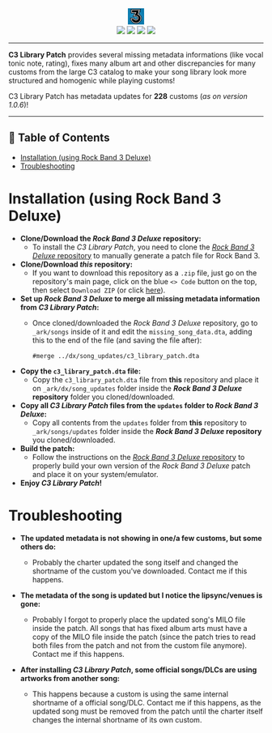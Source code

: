 <div align=center>
<img src='./images/rb3logo.webp' width='32px'>
</div>

<div align=center>
<img src='https://img.shields.io/github/last-commit/ruggeryiury/c3-library-patch?color=%23DDD&style=for-the-badge' /> <img src='https://img.shields.io/github/repo-size/ruggeryiury/c3-library-patch?style=for-the-badge' /> <img src='https://img.shields.io/github/issues/ruggeryiury/c3-library-patch?style=for-the-badge' /> <img src='https://img.shields.io/github/package-json/v/ruggeryiury/c3-library-patch?style=for-the-badge' />
</div>

- - - -

__C3 Library Patch__ provides several missing metadata informations (like vocal tonic note, rating), fixes many album art and other discrepancies for many customs from the large C3 catalog to make your song library look more structured and homogenic while playing customs!

C3 Library Patch has metadata updates for __228__ customs (_as on version 1.0.6_)!

- - - -

## 💠 Table of Contents

- [Installation (using Rock Band 3 Deluxe)](#installation-using-rock-band-3-deluxe)
- [Troubleshooting](#troubleshooting)

# Installation (using Rock Band 3 Deluxe)

- __Clone/Download the *Rock Band 3 Deluxe* repository:__
  -  To install the *C3 Library Patch*, you need to clone the [*Rock Band 3 Deluxe* repository](https://github.com/hmxmilohax/rock-band-3-deluxe) to manually generate a patch file for Rock Band 3.
- __Clone/Download *this* repository:__
  -  If you want to download this repository as a `.zip` file, just go on the repository's main page, click on the blue `<> Code` button on the top, then select `Download ZIP` (or click [here](https://github.com/ruggeryiury/c3-library-patch/archive/refs/heads/main.zip)).
- __Set up *Rock Band 3 Deluxe* to merge all missing metadata information from *C3 Library Patch*:__
  - Once cloned/downloaded the *Rock Band 3 Deluxe* repository, go to `_ark/songs` inside of it and edit the `missing_song_data.dta`, adding this to the end of the file (and saving the file after):
  
    ```text
    #merge ../dx/song_updates/c3_library_patch.dta
    ```
- __Copy the `c3_library_patch.dta` file:__
  - Copy the `c3_library_patch.dta` file from __this__ repository and place it on `_ark/dx/song_updates` folder inside the __*Rock Band 3 Deluxe* repository__ folder you cloned/downloaded.
- __Copy all *C3 Library Patch* files from the `updates` folder to *Rock Band 3 Deluxe*:__
  - Copy all contents from the `updates` folder from __this__ repository to `_ark/songs/updates` folder inside the __*Rock Band 3 Deluxe* repository__ you cloned/downloaded.
- __Build the patch:__
  - Follow the instructions on the [*Rock Band 3 Deluxe* repository](https://github.com/hmxmilohax/rock-band-3-deluxe) to properly build your own version of the *Rock Band 3 Deluxe* patch and place it on your system/emulator.
- __Enjoy *C3 Library Patch*!__

# Troubleshooting

- **The updated metadata is not showing in one/a few customs, but some others do:**
  - Probably the charter updated the song itself and changed the shortname of the custom you've downloaded. Contact me if this happens.

- **The metadata of the song is updated but I notice the lipsync/venues is gone:**
  - Probably I forgot to properly place the updated song's MILO file inside the patch. All songs that has fixed album arts must have a copy of the MILO file inside the patch (since the patch tries to read both files from the patch and not from the custom file anymore). Contact me if this happens.

- **After installing _C3 Library Patch_, some official songs/DLCs are using artworks from another song:**
  - This happens because a custom is using the same internal shortname of a official song/DLC. Contact me if this happens, as the updated song must be removed from the patch until the charter itself changes the internal shortname of its own custom.